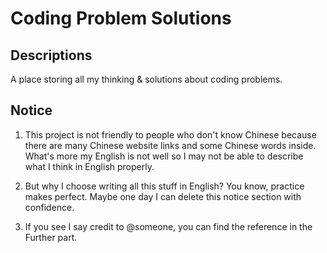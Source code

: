 # Coding Problem Solutions
## Descriptions

A place storing all my thinking &amp; solutions about coding problems.



## Notice

1. This project is not friendly to people who don't know Chinese because there are many Chinese website links and some Chinese words inside. What's more my English is not well so I may not be able to describe what I think in English properly. 

2. But why I choose writing all this stuff in English? You know, practice makes perfect. Maybe one day I can delete this notice section with confidence.
3. If you see I say credit to @someone, you can find the reference in the Further part.

